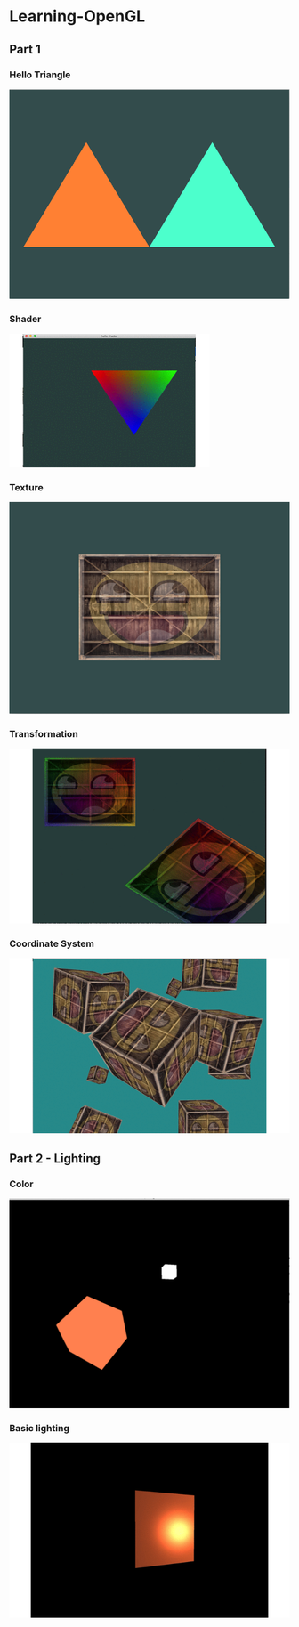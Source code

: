 # Learning-OpenGL

## Part 1
### Hello Triangle

![](Hello-Triangle/figure/result.png)


### Shader

![](Shader/result.gif)

### Texture

![](Texture/result.png)

### Transformation

![](Transformation/result.gif)

### Coordinate System

![](Coordinate-Systems/result.gif)

## Part 2 - Lighting

### Color

![](figures/colors.png)

### Basic lighting

![](figures/basic-lighting.gif)